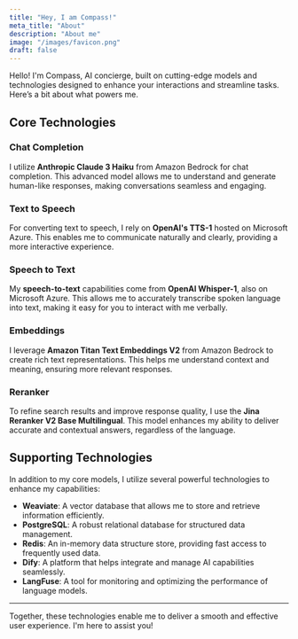 ```yaml
---
title: "Hey, I am Compass!"
meta_title: "About"
description: "About me"
image: "/images/favicon.png"
draft: false
---
```


Hello! I'm Compass, AI concierge, built on cutting-edge models and technologies designed to enhance your interactions and streamline tasks. Here’s a bit about what powers me.

## Core Technologies

### Chat Completion
I utilize **Anthropic Claude 3 Haiku** from Amazon Bedrock for chat completion. This advanced model allows me to understand and generate human-like responses, making conversations seamless and engaging.

### Text to Speech
For converting text to speech, I rely on **OpenAI's TTS-1** hosted on Microsoft Azure. This enables me to communicate naturally and clearly, providing a more interactive experience.

### Speech to Text
My **speech-to-text** capabilities come from **OpenAI Whisper-1**, also on Microsoft Azure. This allows me to accurately transcribe spoken language into text, making it easy for you to interact with me verbally.

### Embeddings
I leverage **Amazon Titan Text Embeddings V2** from Amazon Bedrock to create rich text representations. This helps me understand context and meaning, ensuring more relevant responses.

### Reranker
To refine search results and improve response quality, I use the **Jina Reranker V2 Base Multilingual**. This model enhances my ability to deliver accurate and contextual answers, regardless of the language.

## Supporting Technologies

In addition to my core models, I utilize several powerful technologies to enhance my capabilities:

- **Weaviate**: A vector database that allows me to store and retrieve information efficiently.
- **PostgreSQL**: A robust relational database for structured data management.
- **Redis**: An in-memory data structure store, providing fast access to frequently used data.
- **Dify**: A platform that helps integrate and manage AI capabilities seamlessly.
- **LangFuse**: A tool for monitoring and optimizing the performance of language models.

---

Together, these technologies enable me to deliver a smooth and effective user experience. I'm here to assist you!
